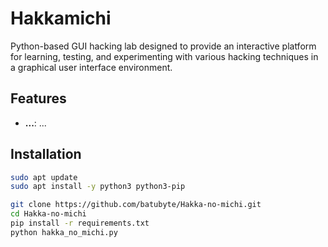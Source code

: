 # Hakkamichi

Python-based GUI hacking lab designed to provide an interactive platform for learning, testing, and experimenting with various hacking techniques in a graphical user interface environment.

## Features

- **...**: ...

## Installation

```bash
sudo apt update
sudo apt install -y python3 python3-pip

git clone https://github.com/batubyte/Hakka-no-michi.git
cd Hakka-no-michi
pip install -r requirements.txt
python hakka_no_michi.py
```
